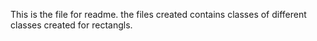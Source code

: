 This is the file for readme.
the files created contains classes of different classes created for rectangls.